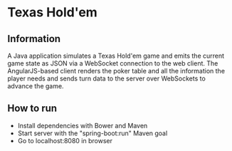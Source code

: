 # Texas Hold'em

[logo]: https://github.com/brampel/Poker/blob/dev/pokerscreencap.PNG?raw=true "poker"

## Information
A Java application simulates a Texas Hold'em game and emits the current game state as JSON via a WebSocket connection to the web client.
The AngularJS-based client renders the poker table and all the information the player needs and sends turn data to the server over WebSockets to advance the game.

## How to run
* Install dependencies with Bower and Maven
* Start server with the "spring-boot:run" Maven goal
* Go to localhost:8080 in browser
